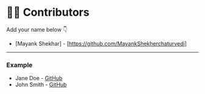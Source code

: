 # 👩‍💻 Contributors

Add your name below 👇

- [Mayank Shekhar] - [https://github.com/MayankShekherchaturvedi]

---

### Example
- Jane Doe - [GitHub](https://github.com/janedoe)
- John Smith - [GitHub](https://github.com/johnsmith)
